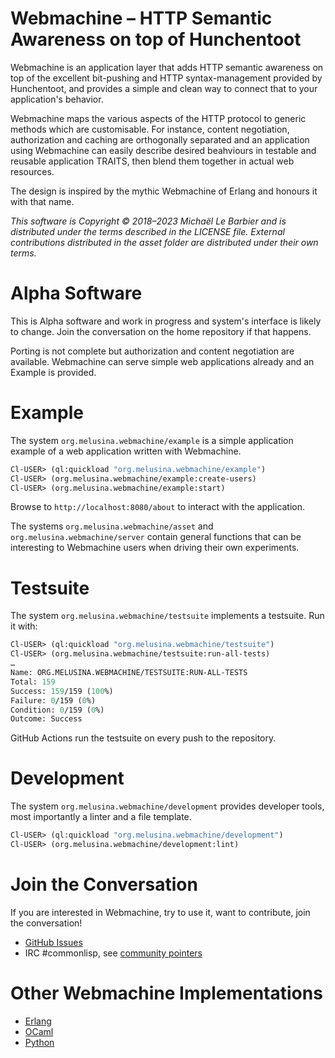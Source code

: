 # Webmachine – HTTP Semantic Awareness on top of Hunchentoot

Webmachine is an application layer that adds HTTP semantic awareness
on top of the excellent bit-pushing and HTTP syntax-management
provided by Hunchentoot, and provides a simple and clean way to
connect that to your application's behavior.

Webmachine maps the various aspects of the HTTP protocol to generic
methods which are customisable. For instance, content negotiation,
authorization and caching are orthogonally separated and an
application using Webmachine can easily describe desired beahviours in
testable and reusable application TRAITS, then blend them together in
actual web resources.

The design is inspired by the mythic Webmachine of Erlang and honours
it with that name.

*This software is Copyright © 2018–2023 Michaël Le Barbier and is
distributed under the terms described in the LICENSE file. External
contributions distributed in the asset folder are distributed under
their own terms.*


# Alpha Software

This is Alpha software and work in progress and system's interface is
likely to change.  Join the conversation on the home repository if
that happens.

Porting is not complete but authorization and content negotiation are
available.  Webmachine can serve simple web applications already and
an Example is provided.


# Example

The system `org.melusina.webmachine/example` is a simple application
example of a web application written with Webmachine.

~~~ lisp
Cl-USER> (ql:quickload "org.melusina.webmachine/example")
Cl-USER> (org.melusina.webmachine/example:create-users)
Cl-USER> (org.melusina.webmachine/example:start)
~~~

Browse to `http://localhost:8080/about` to interact with the
application.


The systems `org.melusina.webmachine/asset` and
`org.melusina.webmachine/server` contain general functions that can be
interesting to Webmachine users when driving their own experiments.


# Testsuite

The system `org.melusina.webmachine/testsuite` implements a
testsuite. Run it with:

~~~ lisp
Cl-USER> (ql:quickload "org.melusina.webmachine/testsuite")
Cl-USER> (org.melusina.webmachine/testsuite:run-all-tests)
…
Name: ORG.MELUSINA.WEBMACHINE/TESTSUITE:RUN-ALL-TESTS
Total: 159
Success: 159/159 (100%)
Failure: 0/159 (0%)
Condition: 0/159 (0%)
Outcome: Success
~~~

GitHub Actions run the testsuite on every push to the repository.


# Development

The system `org.melusina.webmachine/development` provides developer
tools, most importantly a linter and a file template.

~~~ lisp
Cl-USER> (ql:quickload "org.melusina.webmachine/development")
Cl-USER> (org.melusina.webmachine/development:lint)
~~~


# Join the Conversation

If you are interested in Webmachine, try to use it, want to
contribute, join the conversation!

- [GitHub Issues](https://github.com/melusina-org/cl-webmachine/issues)
- IRC #commonlisp, see [community pointers](https://common-lisp.net/community)


# Other Webmachine Implementations

- [Erlang](https://github.com/webmachine/webmachine)
- [OCaml](https://github.com/inhabitedtype/ocaml-webmachine)
- [Python](https://github.com/benoitc/pywebmachine)
